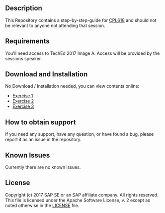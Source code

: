 ## Description
This Repository contains a step-by-step-guide for [CPL618](https://sessioncatalog.sapevents.com/go/agendabuilder.sessions/?l=157&sid=49862_471179&locale=en_US) and should not be relevant to anyone not attending that session.

## Requirements
You'll need access to TechEd 2017 Image A. Access will be provided by the sessions speaker.

## Download and Installation
No Download / Installation needed, you can view contents online:
* [Exercise 1](/exercises/ex1/README.md)
* [Exercise 2](/exercises/ex2/README.md)
* [Exercise 3](/exercises/ex3/README.md)

## How to obtain support
If you need any support, have any question, or have found a bug, please report it as an issue in the repository.

## Known Issues
Currently there are no known issues.

## License
Copyright (c) 2017 SAP SE or an SAP affiliate company. All rights reserved.
This file is licensed under the Apache Software License, v. 2 except as noted otherwise in the  [LICENSE](LICENSE) file.